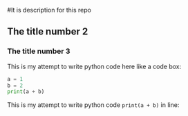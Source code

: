 #It is description for this repo

## The title number 2

### The title number 3

This is my attempt to write python code here like a code box:
```python
a = 1
b = 2
print(a + b)
```

This is my attempt to write python code `print(a + b)` in line:
